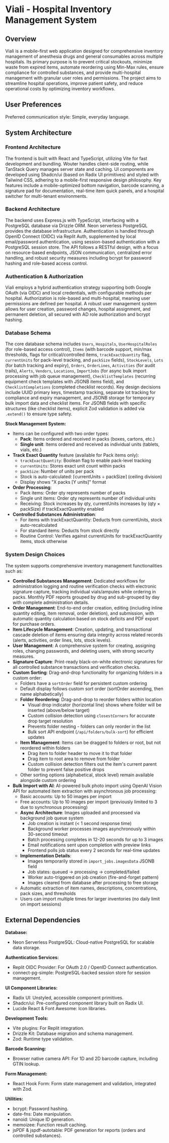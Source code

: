 # Viali - Hospital Inventory Management System

## Overview

Viali is a mobile-first web application designed for comprehensive inventory management of anesthesia drugs and general consumables across multiple hospitals. Its primary purpose is to prevent critical stockouts, minimize waste from expired items, automate reordering using Min-Max rules, ensure compliance for controlled substances, and provide multi-hospital management with granular user roles and permissions. The project aims to streamline hospital operations, improve patient safety, and reduce operational costs by optimizing inventory workflows.

## User Preferences

Preferred communication style: Simple, everyday language.

## System Architecture

### Frontend Architecture

The frontend is built with React and TypeScript, utilizing Vite for fast development and bundling. Wouter handles client-side routing, while TanStack Query manages server state and caching. UI components are developed using Shadcn/ui (based on Radix UI primitives) and styled with Tailwind CSS, adhering to a mobile-first responsive design philosophy. Key features include a mobile-optimized bottom navigation, barcode scanning, a signature pad for documentation, real-time item quick panels, and a hospital switcher for multi-tenant environments.

### Backend Architecture

The backend uses Express.js with TypeScript, interfacing with a PostgreSQL database via Drizzle ORM. Neon serverless PostgreSQL provides the database infrastructure. Authentication is handled through OpenID Connect (OIDC) via Replit Auth, supplemented by local email/password authentication, using session-based authentication with a PostgreSQL session store. The API follows a RESTful design, with a focus on resource-based endpoints, JSON communication, centralized error handling, and robust security measures including bcrypt for password hashing and role-based access control.

### Authentication & Authorization

Viali employs a hybrid authentication strategy supporting both Google OAuth (via OIDC) and local credentials, with configurable methods per hospital. Authorization is role-based and multi-hospital, meaning user permissions are defined per hospital. A robust user management system allows for user creation, password changes, hospital assignment, and permanent deletion, all secured with AD role authorization and bcrypt hashing.

### Database Schema

The core database schema includes `Users`, `Hospitals`, `UserHospitalRoles` (for role-based access control), `Items` (with barcode support, min/max thresholds, flags for critical/controlled items, `trackExactQuantity` flag, `currentUnits` for pack-level tracking, and `packSize` fields), `StockLevels`, `Lots` (for batch tracking and expiry), `Orders`, `OrderLines`, `Activities` (for audit trails), `Alerts`, `Vendors`, `Locations`, `ImportJobs` (for async bulk import processing with job queue management), `ChecklistTemplates` (recurring equipment check templates with JSONB items field), and `ChecklistCompletions` (completed checklist records). Key design decisions include UUID primary keys, timestamp tracking, separate lot tracking for compliance and expiry management, and JSONB storage for temporary bulk import data and checklist items. For JSONB fields with specific structures (like checklist items), explicit Zod validation is added via `.extend()` to ensure type safety.

**Stock Management System:**
- Items can be configured with two order types:
  - **Pack**: Items ordered and received in packs (boxes, cartons, etc.)
  - **Single unit**: Items ordered and received as individual units (tablets, vials, etc.)
- **Track Exact Quantity** feature (available for Pack items only):
  - `trackExactQuantity`: Boolean flag to enable pack-level tracking
  - `currentUnits`: Stores exact unit count within packs
  - `packSize`: Number of units per pack
  - Stock is auto-calculated: ⌈currentUnits ÷ packSize⌉ (ceiling division)
  - Display shows "X packs [Y units]" format
- **Order Processing**:
  - Pack items: Order qty represents number of packs
  - Single unit items: Order qty represents number of individual units
  - Receiving: Stock increases by qty, currentUnits increases by (qty × packSize) if trackExactQuantity enabled
- **Controlled Substances Administration**:
  - For items with trackExactQuantity: Deducts from currentUnits, stock auto-recalculated
  - For standard items: Deducts from stock directly
  - Routine Control: Verifies against currentUnits for trackExactQuantity items, stock otherwise

### System Design Choices

The system supports comprehensive inventory management functionalities such as:
- **Controlled Substances Management**: Dedicated workflows for administration logging and routine verification checks with electronic signature capture, tracking individual vials/ampules while ordering in packs. Monthly PDF reports grouped by drug and sub-grouped by day with complete administration details.
- **Order Management**: End-to-end order creation, editing (including inline quantity editing, item removal, order deletion), and submission, with automatic quantity calculation based on stock deficits and PDF export for purchase orders.
- **Item Lifecycle Management**: Creation, updating, and transactional cascade deletion of items ensuring data integrity across related records (alerts, activities, order lines, lots, stock levels).
- **User Management**: A comprehensive system for creating, assigning roles, changing passwords, and deleting users, with strong security measures.
- **Signature Capture**: Print-ready black-on-white electronic signatures for all controlled substance transactions and verification checks.
- **Custom Sorting**: Drag-and-drop functionality for organizing folders in a custom order:
  - Folders have a `sortOrder` field for persistent custom ordering
  - Default display follows custom sort order (sortOrder ascending, then name alphabetically)
  - **Folder Reordering**: Drag-and-drop to reorder folders within location
    - Visual drop indicator (horizontal line) shows where folder will be inserted (above/below target)
    - Custom collision detection using `closestCorners` for accurate drop target resolution
    - Prevents folder nesting - folders can only reorder in the list
    - Bulk sort API endpoint (`/api/folders/bulk-sort`) for efficient updates
  - **Item Management**: Items can be dragged to folders or root, but not reordered within folders
    - Drag item to folder header to move it to that folder
    - Drag item to root area to remove from folder
    - Custom collision detection filters out the item's current parent folder to prevent false positive drops
  - Other sorting options (alphabetical, stock level) remain available alongside custom ordering
- **Bulk Import with AI**: AI-powered bulk photo import using OpenAI Vision API for automated item extraction with asynchronous job processing:
  - Basic accounts: Up to 50 images per import
  - Free accounts: Up to 10 images per import (previously limited to 3 due to synchronous processing)
  - **Async Architecture**: Images uploaded and processed via background job queue system
    - Job creation is instant (< 1 second response time)
    - Background worker processes images asynchronously within 30-second timeout
    - Batch processing completes in 12-20 seconds for up to 3 images
    - Email notifications sent upon completion with preview links
    - Frontend polls job status every 2 seconds for real-time updates
  - **Implementation Details**:
    - Images temporarily stored in `import_jobs.imagesData` JSONB field
    - Job states: queued → processing → completed/failed
    - Worker auto-triggered on job creation (fire-and-forget pattern)
    - Images cleared from database after processing to free storage
  - Automatic extraction of item names, descriptions, concentrations, pack sizes, and thresholds
  - Users can import multiple times for larger inventories (no daily limit on import sessions)

## External Dependencies

**Database:**
- Neon Serverless PostgreSQL: Cloud-native PostgreSQL for scalable data storage.

**Authentication Services:**
- Replit OIDC Provider: For OAuth 2.0 / OpenID Connect authentication.
- connect-pg-simple: PostgreSQL-backed session store for session management.

**UI Component Libraries:**
- Radix UI: Unstyled, accessible component primitives.
- Shadcn/ui: Pre-configured component library built on Radix UI.
- Lucide React & Font Awesome: Icon libraries.

**Development Tools:**
- Vite plugins: For Replit integration.
- Drizzle Kit: Database migration and schema management.
- Zod: Runtime type validation.

**Barcode Scanning:**
- Browser native camera API: For 1D and 2D barcode capture, including GTIN lookup.

**Form Management:**
- React Hook Form: Form state management and validation, integrated with Zod.

**Utilities:**
- bcrypt: Password hashing.
- date-fns: Date manipulation.
- nanoid: Unique ID generation.
- memoizee: Function result caching.
- jsPDF & jspdf-autotable: PDF generation for reports (orders and controlled substances).
